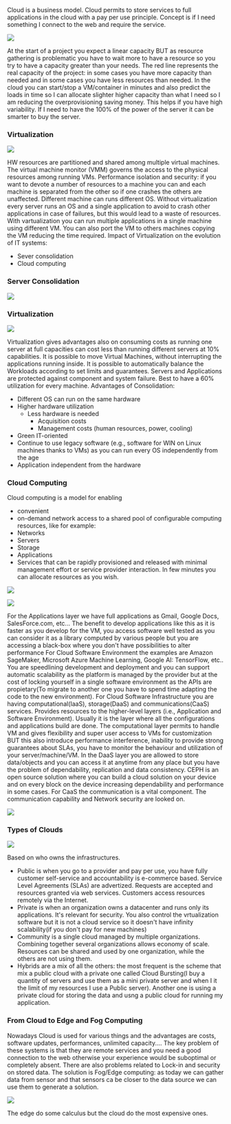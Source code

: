 Cloud is a business model. Cloud permits to store services to full applications in the cloud with a pay per use principle. Concept is if I need something I connect to the web and require the service.

![](https://i.imgur.com/L4MaOpt.png)

At the start of a project you expect a linear capacity BUT as resource gathering is problematic you have to wait more to have a resource so you try to have a capacity greater than your needs. The red line represents the real capacity of the project: in some cases you have more capacity than needed and in some cases you have less resources than needed. 
In the cloud you can start/stop a VM/container in minutes and also predict the loads in time so I can allocate slighter higher capacity than what I need so I am reducing the overprovisioning saving money. This helps if you have high variability. If I need to have the 100% of the power of the server it can be smarter to buy the server.
### Virtualization

![](https://i.imgur.com/e3zNb6H.png)

HW resources are partitioned and shared among multiple virtual machines. The virtual machine monitor (VMM) governs the access to the physical resources among running VMs. Performance isolation and security: if you want to devote a number of resources to a machine you can and each machine is separated from the other so if one crashes the others are unaffected. Different machine can runs different OS.
Without virtualization every server runs an OS and a single application to avoid to crash other applications in case of failures, but this would lead to a waste of resources. With vartualization you can run multiple applications in a single machine using different VM. You can also port the VM to others machines copying the VM reducing the time required.
Impact of Virtualization on the evolution of IT systems:
- Sever consolidation
- Cloud computing
### Server Consolidation

![](https://i.imgur.com/1ApWdWz.png)

### Virtualization

![](https://i.imgur.com/Rc8QdA4.png)

Virtualization gives advantages also on consuming costs as running one server at full capacities can cost less than running different servers at 10% capabilities. It is possible to move Virtual Machines, without interrupting the applications running inside. It is possible to automatically balance the Workloads according to set limits and guarantees.
Servers and Applications are protected against component and system failure. Best to have a 60% utilization for every machine.
Advantages of Consolidation:
- Different OS can run on the same hardware
- Higher hardware utilization
	- Less hardware is needed
		- Acquisition costs
		- Management costs (human resources, power, cooling)
- Green IT-oriented
- Continue to use legacy software (e.g., software for WIN on Linux machines thanks to VMs) as you can run every OS independently from the age 
- Application independent from the hardware
### Cloud Computing
Cloud computing is a model for enabling
- convenient
- on-demand
network access to a shared pool of configurable computing resources, like for example:
- Networks
- Servers
- Storage
- Applications
- Services
that can be rapidly provisioned and released with minimal management effort or service provider interaction. 
In few minutes you can allocate resources as you wish. 

![](https://i.imgur.com/2j6iKlZ.png)

![](https://i.imgur.com/w2puUpE.png)

For the Applications layer we have full applications as Gmail, Google Docs, SalesForce.com, etc... The benefit to develop applications like this as it is faster as you develop for the VM, you access software well tested as you can consider it as a library computed by various people but you are accessing a black-box where you don't have possibilities to alter performance
For Cloud Software Environment the examples are Amazon SageMaker, Microsoft Azure Machine Learning, Google AI: TensorFlow, etc.. You are speedlining development and deployment and you can support automatic scalability as the platform is managed by the provider but at the cost of locking yourself in a single software environment as the APIs are propietary(To migrate to another one you have to spend time adapting the code to the new environment). 
For Cloud Software Infrastructure you are having computational(IaaS), storage(DaaS) and communications(CaaS) services. Provides resources to the higher-level layers (i.e., Application and Software Environment). Usually it is the layer where all the configurations and applications build are done. The computational layer permits to handle VM and gives flexibility and super user access to VMs for customization BUT this also introduce performance interference, inability to provide strong guarantees about SLAs, you have to monitor the behaviour and utilization of your server/machine/VM.
In the DaaS layer you are allowed to store data/objects and you can access it at anytime from any place but you have the problem of dependability, replication and data consistency. CEPH is an open source solution where you can build a cloud solution on your device and on every block on the device increasing dependability and performance in some cases. 
For CaaS the communication is a vital component. The communication capability and Network security are looked on.

![](https://i.imgur.com/RlHLPTY.png)

### Types of Clouds

![](https://i.imgur.com/SI4tftY.png)

Based on who owns the infrastructures.
- Public is when you go to a provider and pay per use, you have fully customer self-service and accountability is e-commerce based. Service Level Agreements (SLAs) are advertized. Requests are accepted and resources granted via web services. Customers access resources remotely via the Internet. 
- Private is when an organization owns a datacenter and runs only its applications. It's relevant for security. You also control the vrtualization software but it is not a cloud service so it doesn't have infinity scalability(if you don't pay for new machines)
- Community is a single cloud managed by multiple organizations. Combining together several organizations allows economy of scale. Resources can be shared and used by one organization, while the others are not using them. 
- Hybrids are a mix of all the others: the most frequent is the scheme that mix a public cloud with a private one called Cloud Bursting(I buy a quantity of servers and use them as a mini private server and when I it the limit of my resources I use a Public server). Another one is using a private cloud for storing the data and usng a public cloud for running my application. 
### From Cloud to Edge and Fog Computing
Nowadays Cloud is used for various things and the advantages are costs, software updates, performances, unlimited capacity....
The key problem of these systems is that they are remote services and you need a good connection to the web otherwise your experience would be suboptimal or completely absent. There are also problems related to Lock-in and security on stored data.
The solution is Fog/Edge computing: as today we can gather data from sensor and that sensors ca be closer to the data source we can use them to generate a solution.

![](https://i.imgur.com/M4XOUif.png)

The edge do some calculus but the cloud do the most expensive ones.